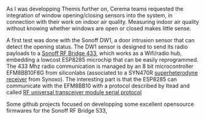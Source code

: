 As I was developping Themis further on, Cerema teams requested the integration of window opening/closing sensors into the system, 
in connection with their work on indoor air quality.
Measuring indoor air quality without knowing whether windows are open or closed makes little sense.

A first test was done with the Sonoff DW1, a door intrusion sensor that can detect the opening status.
The DW1 sensor is designed to send its radio payloads to a [Sonoff RF Bridge 433](https://www.itead.cc/wiki/Sonoff_RF_Bridge_433), which works as a Wifi/radio hub, embedding a lowcost ESP8285 microchip that can be easily reprogrammed. The 433 Mhz radio communication is managed by an 8 bit microcontroller EFM8BB10F8G from siliconlabs (associated to a SYN470R [superheterodyne receiver](https://en.wikipedia.org/wiki/Superheterodyne_receiver) from Synoxo). The interesting part is that the ESP8285 can communicate with the EFM8BB10 with a protocol described by Itead and called [RF universal transceiver module serial protocol](https://www.itead.cc/wiki/images/5/5e/RF_Universal_Transeceive_Module_Serial_Protocol_v1.0.pdf)

Some github projects focused on developping some excellent opensource firmwares for the Sonoff RF Bridge 533, 
